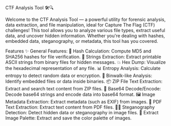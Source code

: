 CTF Analysis Tool 🛠️🔍



Welcome to the CTF Analysis Tool — a powerful utility for forensic analysis, data extraction, and file manipulation, ideal for Capture The Flag (CTF) challenges! This tool allows you to analyze various file types, extract useful data, and uncover hidden information. Whether you're dealing with hashes, embedded data, steganography, or metadata, this tool has you covered.

Features ✨
General Features:
🧩 Hash Calculation: Compute MD5 and SHA256 hashes for file verification.
🔎 Strings Extraction: Extract printable ASCII strings from binary files for hidden messages.
💥 Hex Dump: Visualize the hexadecimal representation of any file.
📊 Entropy Analysis: Calculate entropy to detect random data or encryption.
🔧 Binwalk-like Analysis: Identify embedded files or data inside binaries.
📦 ZIP File Text Extraction: Extract and search text content from ZIP files.
🔑 Base64 Decode/Encode: Decode base64 strings and encode data into base64 format.
🖼️ Image Metadata Extraction: Extract metadata (such as EXIF) from images.
📄 PDF Text Extraction: Extract text content from PDF files.
🕵️‍♂️ Steganography Detection: Detect hidden data or steganography in image files.
🎨 Extract Image Palette: Extract and save the color palette of images.

